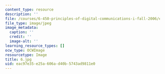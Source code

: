 ```yaml
---
content_type: resource
description: ''
file: /courses/6-450-principles-of-digital-communications-i-fall-2006/eac97e35e25a606ad40b5743ad9811e0_6.jpg
file_type: image/jpeg
image_metadata:
  caption: ''
  credit: ''
  image-alt: ''
learning_resource_types: []
ocw_type: OCWImage
resourcetype: Image
title: 6.jpg
uid: eac97e35-e25a-606a-d40b-5743ad9811e0
---
```

